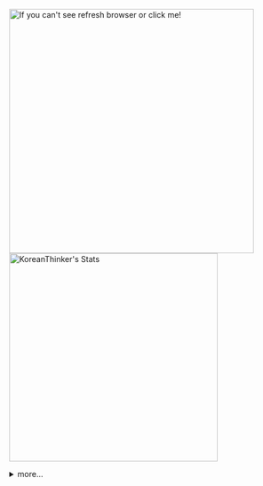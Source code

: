 <p  >
  <a target="_blank" href="https://github-readme-stats.vercel.app/api/wakatime?username=KoreanThinker&layout=compact&theme=dark&hide_border=true&langs_count=32" >
    <img width="440px"  src="https://github-readme-stats.vercel.app/api/wakatime?username=KoreanThinker&layout=compact&theme=dark&hide_border=true&langs_count=6" alt="If you can't see refresh browser or click me!" /> 
  </a>
    <img width="375px" src="https://github-readme-stats.vercel.app/api?username=KoreanThinker&theme=dark&hide_border=true&count_private=true" alt="KoreanThinker's Stats" />
</p>
<details>
<summary>more...</summary>
 
    
<!--START_SECTION:waka-->
**I'm a Night 🦉** 

```text
🌞 Morning    17 commits     ░░░░░░░░░░░░░░░░░░░░░░░░░   1.63% 
🌆 Daytime    336 commits    ████████░░░░░░░░░░░░░░░░░   32.15% 
🌃 Evening    606 commits    ██████████████░░░░░░░░░░░   57.99% 
🌙 Night      86 commits     ██░░░░░░░░░░░░░░░░░░░░░░░   8.23%

```
📅 **I'm Most Productive on Monday** 

```text
Monday       182 commits    ████░░░░░░░░░░░░░░░░░░░░░   17.42% 
Tuesday      171 commits    ████░░░░░░░░░░░░░░░░░░░░░   16.36% 
Wednesday    175 commits    ████░░░░░░░░░░░░░░░░░░░░░   16.75% 
Thursday     179 commits    ████░░░░░░░░░░░░░░░░░░░░░   17.13% 
Friday       142 commits    ███░░░░░░░░░░░░░░░░░░░░░░   13.59% 
Saturday     88 commits     ██░░░░░░░░░░░░░░░░░░░░░░░   8.42% 
Sunday       108 commits    ██░░░░░░░░░░░░░░░░░░░░░░░   10.33%

```


📊 **This Week I Spent My Time On** 

```text
⌚︎ Time Zone: Asia/Seoul

🐱‍💻 Projects: 
react-native-instagram-li9 hrs 51 mins       ██████░░░░░░░░░░░░░░░░░░░   25.11% 
WebAutomantionPreTest    9 hrs 35 mins       ██████░░░░░░░░░░░░░░░░░░░   24.47% 
backend-nest             6 hrs 7 mins        ████░░░░░░░░░░░░░░░░░░░░░   15.61% 
front                    6 hrs 4 mins        ████░░░░░░░░░░░░░░░░░░░░░   15.5% 
gilberto                 4 hrs 50 mins       ███░░░░░░░░░░░░░░░░░░░░░░   12.32%

```


 Last Updated on 26/12/2021
<!--END_SECTION:waka-->
</details>
